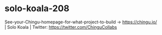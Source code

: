 # solo-koala-208
See-your-Chingu-homepage-for-what-project-to-build -> https://chingu.io/ | Solo Koala | Twitter: https://twitter.com/ChinguCollabs
